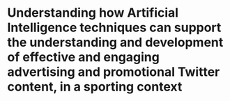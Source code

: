 # Understanding how Artificial Intelligence techniques can support the understanding and development of effective and engaging advertising and promotional Twitter content, in a sporting context
